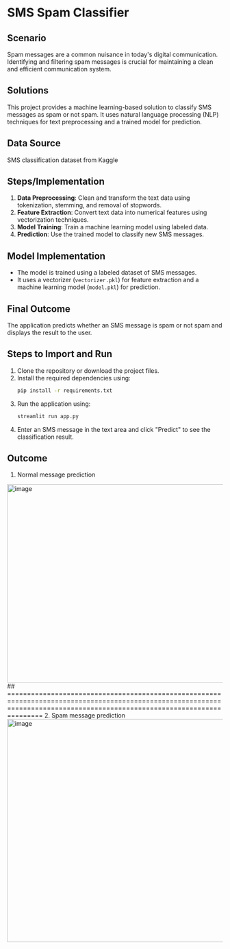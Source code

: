 # SMS Spam Classifier

## Scenario
Spam messages are a common nuisance in today's digital communication. Identifying and filtering spam messages is crucial for maintaining a clean and efficient communication system.

## Solutions
This project provides a machine learning-based solution to classify SMS messages as spam or not spam. It uses natural language processing (NLP) techniques for text preprocessing and a trained model for prediction.

## Data Source
SMS classification dataset from Kaggle 

## Steps/Implementation
1. **Data Preprocessing**: Clean and transform the text data using tokenization, stemming, and removal of stopwords.
2. **Feature Extraction**: Convert text data into numerical features using vectorization techniques.
3. **Model Training**: Train a machine learning model using labeled data.
4. **Prediction**: Use the trained model to classify new SMS messages.

## Model Implementation
- The model is trained using a labeled dataset of SMS messages.
- It uses a vectorizer (`vectorizer.pkl`) for feature extraction and a machine learning model (`model.pkl`) for prediction.

## Final Outcome
The application predicts whether an SMS message is spam or not spam and displays the result to the user.

## Steps to Import and Run
1. Clone the repository or download the project files.
2. Install the required dependencies using:
   ```bash
   pip install -r requirements.txt
   ```
3. Run the application using:
   ```bash
   streamlit run app.py
   ```
4. Enter an SMS message in the text area and click "Predict" to see the classification result.

## Outcome
1. Normal message prediction
<img width="1002" height="462" alt="image" src="https://github.com/user-attachments/assets/dd55945f-3967-4be2-98f5-27f25cc7f0b7" />
## ===========================================================================================================================================================================
2. Spam message prediction
<img width="986" height="520" alt="image" src="https://github.com/user-attachments/assets/34e90c21-7eca-400c-b986-4057a137a071" />
